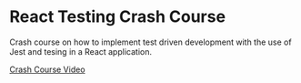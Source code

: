 #  React Testing Crash Course

Crash course on how to implement test driven development with the use of Jest and tesing in a React application.

[Crash Course Video](https://www.youtube.com/watch?v=GLSSRtnNY0g&ab_channel=LaithHarb)